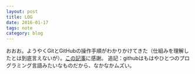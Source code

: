 ```yaml
---
layout: post
title: LOG
date: 2016-01-17
tags: note
category: blog
---
```


おおお。ようやくGitとGitHubの操作手順がわかりかけてきた（仕組みを理解したとは到底言えないが）。[この記事](http://ncode.syosetu.com/n3259db/)に感謝。
追記：githubはもはやひとつのプログラミング言語みたいなものだから、なかなかムズい。
